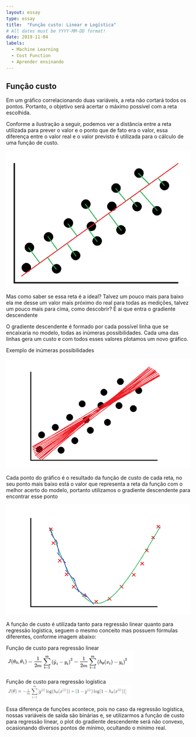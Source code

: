 ```yaml
---
layout: essay
type: essay
title:  "Função custo: Linear e Logística"
# All dates must be YYYY-MM-DD format!
date: 2019-11-04
labels:
  - Machine Learning
  - Cost Function
  - Aprender ensinando
---
```




## Função custo

<p> Em um gráfico correlacionando duas variáveis, a reta não cortará todos os pontos. Portanto, o objetivo será acertar o máximo possível com a reta escolhida.</p>
<p> Conforme a ilustração a seguir, podemos ver a distância entre a reta utilizada para prever o valor e o ponto que de fato era o valor, essa diferença entre o valor real e o valor previsto é utilizada para o cálculo de uma função de custo.</p>

<img class="ui fluid image" src="../images/exe_func_cust.png">

<p>Mas como saber se essa reta é a ideal? Talvez um pouco mais para baixo ela me desse um valor mais próximo do real para todas as medições, talvez um pouco mais para cima, como descobrir? É ai que entra o gradiente descendente</p>

<p> O gradiente descendente é formado por cada possível linha que se encaixaria no modelo, todas as inúmeras possibilidades. Cada uma das linhas gera um custo e com todos esses valores plotamos um novo gráfico.</p>

<p>Exemplo de inúmeras possibilidades</p>
<img class="ui fluid image" src="../images/exe_func_cust2.png">

<p>Cada ponto do gráfico é o resultado da função de custo de cada reta, no seu ponto mais baixo está o valor que representa a reta da função com o melhor acerto do modelo, portanto utilizamos o gradiente descendente para encontrar esse ponto</p>

<img class="ui fluid image" src="../images/exe_func_cust3.png">

<p>A função de custo é utilizada tanto para regressão linear quanto para regressão logística, seguem o mesmo conceito mas possuem fórmulas diferentes, conforme imagem abaixo:</p>

Função de custo para regressão linear
<img class="ui fluid image" src="../images/linear_costfunc.png">
	
Função de custo para regressão logística
<img class="ui fluid image" src="../images/log_costfunc.png">

<p>Essa diferença de funções acontece, pois no caso da regressão logística, nossas variáveis de saída são binárias e, se utilizarmos a função de custo para regressão linear, o plot do gradiente descendente será não convexo, ocasionando diversos pontos de mínimo, ocultando o mínimo real.</p>

	





